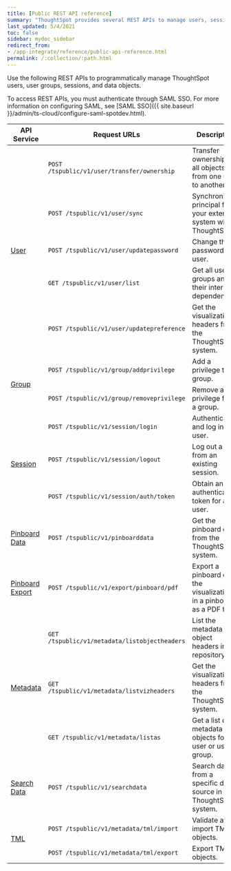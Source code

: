 ```yaml
---
title: [Public REST API reference]
summary: "ThoughtSpot provides several REST APIs to manage users, sessions, ThoughtSpot data objects."
last_updated: 5/4/2021
toc: false
sidebar: mydoc_sidebar
redirect_from:
- /app-integrate/reference/public-api-reference.html
permalink: /:collection/:path.html
---
```

Use the following REST APIs to programmatically manage ThoughtSpot users, user groups, sessions, and data objects.

To access REST APIs, you must authenticate through SAML SSO. For more information on configuring SAML, see [SAML SSO]({{ site.baseurl }}/admin/ts-cloud/configure-saml-spotdev.html).

<table>
   <colgroup>
      <col style="width:20%" />
      <col style="width:40%" />
      <col style="width:40%" />
   </colgroup>
   <thead>
      <tr>
         <th>API Service</th>
         <th>Request URLs</th>
         <th>Description</th>
      </tr>
   </thead>
   <tbody>
   <tr>
      <td rowspan="5"><a href="{{ site.baseurl }}/reference/api/user-api.html">User</a></td>
      <td><code class="api-method-post">POST /tspublic/v1/user/transfer/ownership </code></td>
      <td>Transfer ownership of all objects from one user to another.</td>
      </tr>
  <tr>
      <td><code class="api-method-post">POST /tspublic/v1/user/sync</code> </td>
      <td>Synchronize principal from your external system with ThoughtSpot.</td>
   </tr>
   <tr>
      <td><code class="api-method-post">POST /tspublic/v1/user/updatepassword</code></td>
      <td>Change the password of a user.</td>
   </tr>

   <tr>
      <td><code class="api-method-get">GET /tspublic/v1/user/list</code></td>
      <td>Get all users, groups and their inter-dependencies.</td>
   </tr>
   <tr>
      <td><code class="api-method-get">POST /tspublic/v1/user/updatepreference </code></td>
      <td>Get the visualization headers from the ThoughtSpot system.</td>
   </tr>
   <tr>
          <td rowspan="2"><a href="{{ site.baseurl }}/reference/api/group-api.html">Group</a></td>
          <td><code class="api-method-post">POST /tspublic/v1/group/addprivilege</code> </td>
          <td>Add a privilege to a group.</td>
       </tr>
       <tr>
          <td><code class="api-method-post">POST /tspublic/v1/group/removeprivilege</code> </td>
          <td>Remove a privilege from a group.</td>
       </tr>  
       <tr>
          <td rowspan="3"><a href="{{ site.baseurl }}/reference/api/session-api.html">Session</a></td>
          <td><code class="api-method-post">POST /tspublic/v1/session/login</code></td>
          <td>Authenticate and log in a user.</td>
          </tr>
      <tr>
          <td><code class="api-method-post">POST /tspublic/v1/session/logout</code> </td>
          <td>Log out a user from an existing session.</td>
       </tr>
       <tr>
           <td><code class="api-method-post">POST /tspublic/v1/session/auth/token</code> </td>
           <td>Obtain an authentication token for a user.</td>
        </tr>
       <tr>
         <td><a href="{{ site.baseurl }}/reference/api/pinboarddata.html">Pinboard Data</a></td>
         <td><code class="api-method-post">POST /tspublic/v1/pinboarddata</code> </td>
         <td>Get the pinboard data from the ThoughtSpot system.</td>
      </tr>
      <tr>
         <td><a href="{{ site.baseurl }}/reference/api/pinboard-export-api.html">Pinboard Export</a></td>
         <td><code class="api-method-post">POST /tspublic/v1/export/pinboard/pdf</code> </td>
         <td>Export a pinboard or the visualizations in a pinboard as a PDF file.</td>
      </tr>
     <tr>
         <td rowspan="3"><a href="{{ site.baseurl }}/reference/api/metadata-api.html">Metadata</a></td>
         <td><code class="api-method-get">GET /tspublic/v1/metadata/listobjectheaders</code> </td>
         <td>List the metadata object headers in the repository.</td>
      </tr>
      <tr>
         <td><code class="api-method-get">GET /tspublic/v1/metadata/listvizheaders</code> </td>
         <td>Get the visualization headers from the ThoughtSpot system.</td>
      </tr>
      <tr>
         <td><code class="api-method-get">GET /tspublic/v1/metadata/listas</code> </td>
         <td>Get a list of metadata objects for a user or user group.</td>
      </tr>
    <tr>
         <td><a href="{{ site.baseurl }}/reference/api/search-data-api.html">Search Data</a></td>
         <td><code class="api-method-post">POST /tspublic/v1/searchdata</code> </td>
         <td>Search data from a specific data source in the ThoughtSpot system.</td>
      </tr>
    <tr>
       <td rowspan="2"><a href="{{ site.baseurl }}/reference/api/tml-api.html">TML</a></td>
       <td><code class="api-method-post">POST /tspublic/v1/metadata/tml/import</code> </td>
       <td>Validate and import TML objects.</td>
    </tr>
    <tr>
       <td><code class="api-method-post">POST /tspublic/v1/metadata/tml/export</code> </td>
       <td>Export TML objects.</td>
    </tr>
   </tbody>
</table>

